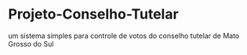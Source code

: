 # Projeto-Conselho-Tutelar
um sistema simples para controle de votos do conselho tutelar de Mato Grosso do Sul
